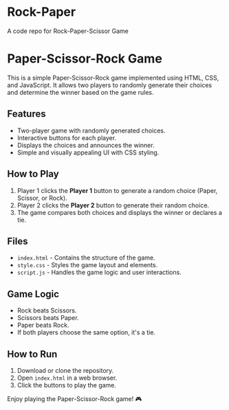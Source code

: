 # Rock-Paper
A code repo for Rock-Paper-Scissor Game
# Paper-Scissor-Rock Game

This is a simple Paper-Scissor-Rock game implemented using HTML, CSS, and JavaScript. It allows two players to randomly generate their choices and determine the winner based on the game rules.

## Features
- Two-player game with randomly generated choices.
- Interactive buttons for each player.
- Displays the choices and announces the winner.
- Simple and visually appealing UI with CSS styling.

## How to Play
1. Player 1 clicks the **Player 1** button to generate a random choice (Paper, Scissor, or Rock).
2. Player 2 clicks the **Player 2** button to generate their random choice.
3. The game compares both choices and displays the winner or declares a tie.

## Files
- `index.html` - Contains the structure of the game.
- `style.css` - Styles the game layout and elements.
- `script.js` - Handles the game logic and user interactions.

## Game Logic
- Rock beats Scissors.
- Scissors beats Paper.
- Paper beats Rock.
- If both players choose the same option, it's a tie.

## How to Run
1. Download or clone the repository.
2. Open `index.html` in a web browser.
3. Click the buttons to play the game.

Enjoy playing the Paper-Scissor-Rock game! 🎮

